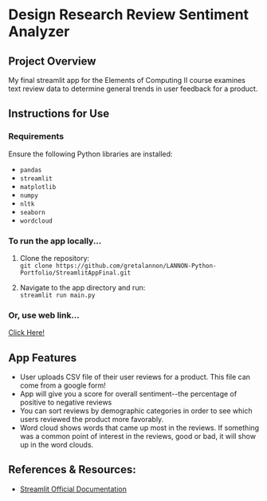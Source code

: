 # Design Research Review Sentiment Analyzer

## Project Overview
My final streamlit app for the Elements of Computing II course examines text review data to determine general trends in user feedback for a product.

## Instructions for Use

### Requirements

Ensure the following Python libraries are installed:

- `pandas`  
- `streamlit`  
- `matplotlib`  
- `numpy`
- `nltk`
- `seaborn`
- `wordcloud`

### To run the app locally...

1. Clone the repository:  
   `git clone https://github.com/gretalannon/LANNON-Python-Portfolio/StreamlitAppFinal.git`

2. Navigate to the app directory and run:  
   `streamlit run main.py`

### Or, use web link...

[Click Here!](https://designresearchsentimentanalyzer.streamlit.app/)

## App Features

- User uploads CSV file of their user reviews for a product. This file can come from a google form!
- App will give you a score for overall sentiment--the percentage of positive to negative reviews
- You can sort reviews by demographic categories in order to see which users reviewed the product more favorably.
- Word cloud shows words that came up most in the reviews. If something was a common point of interest in the reviews, good or bad, it will show up in the word clouds.

## References & Resources:
- [Streamlit Official Documentation](https://docs.streamlit.io/)
